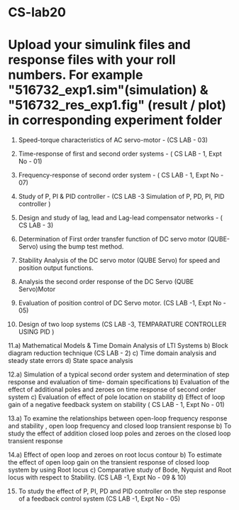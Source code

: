 # CS-lab20
# Upload your simulink files and response files with your roll numbers. For example "516732_exp1.sim"(simulation) & "516732_res_exp1.fig" (result / plot) in corresponding experiment folder
1. Speed-torque characteristics of AC servo-motor - (CS LAB - 03)

2. Time-response of first and second order systems  -  ( CS LAB - 1, Expt No - 01)

3. Frequency-response of second order system -  ( CS LAB - 1, Expt No - 07)

4. Study of P, PI & PID controller -   (CS LAB -3 Simulation of P, PD, PI, PID controller )

5. Design and study of lag, lead and Lag-lead compensator networks -  ( CS LAB - 3)

6. Determination of First order transfer function of DC servo motor (QUBE-Servo) using the bump test method.
7. Stability Analysis of the DC servo motor (QUBE Servo) for speed and position output functions.
8. Analysis the second order response of the DC Servo (QUBE Servo)Motor

9. Evaluation of position control of DC Servo motor.    (CS LAB -1, Expt No - 05)

10. Design of two loop systems  (CS LAB -3, TEMPARATURE CONTROLLER USING PID )

11.a) Mathematical Models & Time Domain Analysis of LTI Systems
    b) Block diagram reduction technique (CS LAB - 2)
    c) Time domain analysis and steady state errors
    d) State space analysis   

12.a) Simulation of a typical second order system and determination of step response and evaluation of time- domain specifications
     b) Evaluation of the effect of additional poles and zeroes on time response of second order system
     c) Evaluation of effect of pole location on stability
    d) Effect of loop gain of a negative feedback system on stability    ( CS LAB - 1, Expt No - 01)
 
13.a) To examine the relationships between open-loop frequency response and stability , open loop frequency and closed loop transient response
     b) To study the effect of addition closed loop poles and zeroes on the closed loop transient response 

14.a) Effect of open loop and zeroes on root locus contour
     b) To estimate the effect of open loop gain on the transient response of closed loop system by using Root locus
     c) Comparative study of Bode, Nyquist and Root locus with respect to Stability.  (CS LAB -1, Expt No - 09 & 10)


15. To study the effect of P, PI, PD and PID controller on the step response of a feedback control system   (CS LAB -1, Expt No - 05)  

